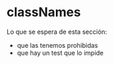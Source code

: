 # classNames

Lo que se espera de esta sección:
- que las tenemos prohibidas
- que hay un test que lo impide